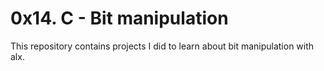 # 0x14. C - Bit manipulation

This repository contains projects I did to learn about bit manipulation with alx.
